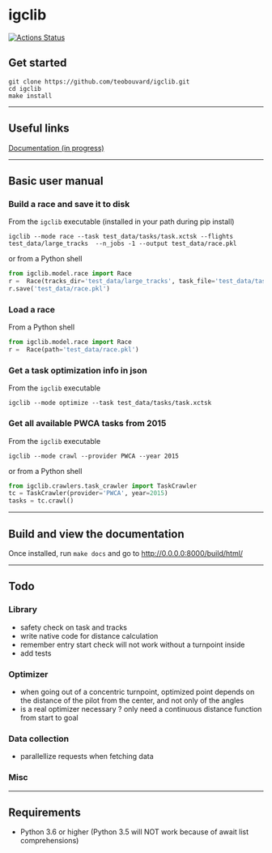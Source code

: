 # igclib

[![Actions Status](https://github.com/teobouvard/igclib/workflows/build/badge.svg)](https://github.com/teobouvard/igclib/actions)

## Get started

```{shell}
git clone https://github.com/teobouvard/igclib.git
cd igclib
make install
```
---

## Useful links

[Documentation (in progress)](https://igclib.readthedocs.io/en/latest/)

---
## Basic user manual

### Build a race and save it to disk

From the `igclib` executable (installed in your path during pip install)

```shell
igclib --mode race --task test_data/tasks/task.xctsk --flights test_data/large_tracks  --n_jobs -1 --output test_data/race.pkl
```

or from a Python shell

```python
from igclib.model.race import Race
r =  Race(tracks_dir='test_data/large_tracks', task_file='test_data/tasks/task.xctsk', n_jobs=-1)
r.save('test_data/race.pkl')
```

### Load a race

From a Python shell

```python
from igclib.model.race import Race
r =  Race(path='test_data/race.pkl')
```

### Get a task optimization info in json

From the `igclib` executable

```shell
igclib --mode optimize --task test_data/tasks/task.xctsk
```

### Get all available PWCA tasks from 2015

From the `igclib` executable

```shell
igclib --mode crawl --provider PWCA --year 2015
```

or from a Python shell

```python
from igclib.crawlers.task_crawler import TaskCrawler
tc = TaskCrawler(provider='PWCA', year=2015)
tasks = tc.crawl()
```

---

## Build and view the documentation

Once installed, run `make docs` and go to http://0.0.0.0:8000/build/html/

---

## Todo

### Library

* safety check on task and tracks 
* write native code for distance calculation
* remember entry start check will not work without a turnpoint inside
* add tests

### Optimizer

* when going out of a concentric turnpoint, optimized point depends on the distance of the pilot from the center, and not only of the angles
* is a real optimizer necessary ? only need a continuous distance function from start to goal

### Data collection

* parallellize requests when fetching data

### Misc

---

## Requirements

* Python 3.6 or higher (Python 3.5 will NOT work because of await list comprehensions)

